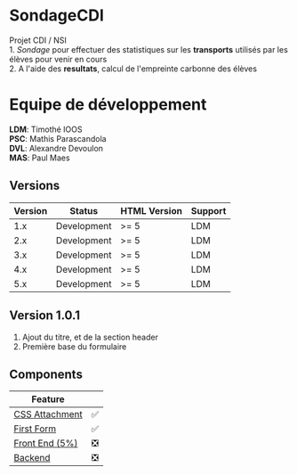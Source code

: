 # SondageCDI

Projet CDI / NSI  
1. _Sondage_ pour effectuer des statistiques sur les **transports** utilisés par les élèves pour venir en cours  
2. A l'aide des **resultats**, calcul de l'empreinte carbonne des élèves

# Equipe de développement  
**LDM**: Timothé IOOS  
**PSC**: Mathis Parascandola  
**DVL**: Alexandre Devoulon  
**MAS**: Paul Maes 


## Versions

| Version | Status      | HTML Version | Support |
|---------|-------------|--------------|---------|
| 1.x     | Development | >= 5         | LDM     |
| 2.x     | Development | >= 5         | LDM     |
| 3.x     | Development | >= 5         | LDM     |
| 4.x     | Development | >= 5         | LDM     |
| 5.x     | Development | >= 5         | LDM     |

## Version 1.0.1  
1. Ajout du titre, et de la section header
2. Première base du formulaire

## Components

| Feature | |
| --- | :---: |
| [CSS Attachment](https://firebase.google.com/docs/auth/admin/create-custom-tokens) | ✅ |
| [First Form](https://firebase.google.com/docs/auth/admin/verify-id-tokens)	| ✅ |
| [Front End (5%)](https://firebase.google.com/docs/database/admin/start) | ❎ |
| [Backend](https://firebase.google.com/docs/auth/admin/manage-users) | ❎ |

